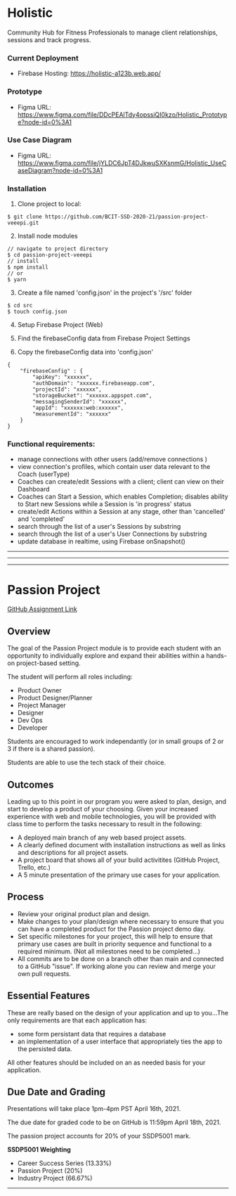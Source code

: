 
# Holistic


Community Hub for Fitness Professionals to manage client relationships, sessions and track progress. 

### Current Deployment
- Firebase Hosting: https://holistic-a123b.web.app/

### Prototype
- Figma URL: https://www.figma.com/file/DDcPEAlTdy4opssiQI0kzo/Holistic_Prototype?node-id=0%3A1 

### Use Case Diagram
- Figma URL: https://www.figma.com/file/jYLDC6JpT4DJkwuSXKsnmG/Holistic_UseCaseDiagram?node-id=0%3A1

### Installation
1. Clone project to local:
```
$ git clone https://github.com/BCIT-SSD-2020-21/passion-project-veeepi.git
```
2. Install node modules
```
// navigate to project directory
$ cd passion-project-veeepi
// install 
$ npm install 
// or 
$ yarn
```
3. Create a file named 'config.json' in the project's '/src' folder
```
$ cd src
$ touch config.json
```
4. Setup Firebase Project (Web)

5. Find the firebaseConfig data from Firebase Project Settings

6. Copy the firebaseConfig data into 'config.json' 
```
{
    "firebaseConfig" : {
        "apiKey": "xxxxxx",
        "authDomain": "xxxxxx.firebaseapp.com",
        "projectId": "xxxxxx",
        "storageBucket": "xxxxxx.appspot.com",
        "messagingSenderId": "xxxxxx",
        "appId": "xxxxxx:web:xxxxxx",
        "measurementId": "xxxxxx"    
    }
}
```

### Functional requirements:
- manage connections with other users (add/remove connections )
- view connection's profiles, which contain user data relevant to the Coach (userType)
- Coaches can create/edit Sessions with a client; client can view on their Dashboard
- Coaches can Start a Session, which enables Completion; disables ability to Start new Sessions while a Session is 'in progress' status
- create/edit Actions within a Session at any stage, other than 'cancelled' and 'completed'
- search through the list of a user's Sessions by substring
- search through the list of a user's User Connections by substring
- update database in realtime, using Firebase onSnapshot() 

---
---
---
# Passion Project
[GitHub Assignment Link](https://classroom.github.com/a/iu7cOFBC)
## Overview
The goal of the Passion Project module is to provide each student with an opportunity to individually explore and expand their abilities within a hands-on project-based setting.

The student will perform all roles including:
* Product Owner
* Product Designer/Planner
* Project Manager
* Designer
* Dev Ops
* Developer

Students are encouraged to work independantly (or in small groups of 2 or 3 if there is a shared passion). 

Students are able to use the tech stack of their choice. 

## Outcomes
Leading up to this point in our program you were asked to plan, design, and start to develop a product of your choosing. Given your increased experience with web and mobile technologies, you will be provided with class time to perform the tasks necessary to result in the following:

* A deployed main branch of any web based project assets.
* A clearly defined document with installation instructions as well as links and descriptions for all project assets.
* A project board that shows all of your build activitites (GitHub Project, Trello, etc.)
* A 5 minute presentation of the primary use cases for your application.

## Process
* Review your original product plan and design.
* Make changes to your plan/design where necessary to ensure that you can have a completed product for the Passion project demo day.
* Set specific milestones for your project, this will help to ensure that primary use cases are built in priority sequence and functional to a required minimum. (Not all milestones need to be completed...)
* All commits are to be done on a branch other than main and connected to a GitHub "issue". If working alone you can review and merge your own pull requests.

## Essential Features
These are really based on the design of your application and up to you...The only requirements are that each application has:
* some form persistant data that requires a database
* an implementation of a user interface that appropriately ties the app to the persisted data.

All other features should be included on an as needed basis for your application.

## Due Date and Grading
Presentations will take place 1pm-4pm PST April 16th, 2021.

The due date for graded code to be on GitHub is 11:59pm April 18th, 2021.

The passion project accounts for 20% of your SSDP5001 mark. 

**SSDP5001 Weighting**
* Career Success Series (13.33%)
* Passion Project (20%)
* Industry Project (66.67%)

---
